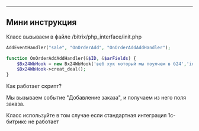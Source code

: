 
___
## Мини инструкция

Класс вызываем в файле /bitrix/php_interface/init.php



```php
AddEventHandler("sale", "OnOrderAdd", "OnOrderAddAddHandler");

function OnOrderAddAddHandler(&$ID, &$arFields) {
    $Bx24WbHook = new Bx24WbHook('веб хук который мы поулчем в б24','id созданной компании в б24',$arFields);
    $Bx24WbHook->creat_deal();
}
```

Как работает скрипт?

Мы вызываем событие "Добавление заказа", и получаем из него поля заказа.

Класс используйте в том случае если стандартная интеграция 1с-битрикс не работает